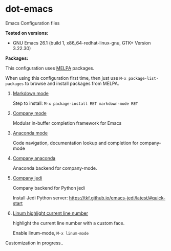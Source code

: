# dot-emacs

Emacs Configuration files

**Tested on versions:**
- GNU Emacs 26.1 (build 1, x86_64-redhat-linux-gnu, GTK+ Version 3.22.30)


**Packages:**

This configuration uses [MELPA](https://melpa.org) packages.

When using this configuration first time, then just use `M-x
package-list-packages` to browse and install packages from MELPA.

1. [Markdown mode](https://stable.melpa.org/#/markdown-mode)

   Step to install: `M-x package-install RET markdown-mode RET`

2. [Company mode](https://company-mode.github.io/)

   Modular in-buffer completion framework for Emacs

3. [Anaconda mode](https://github.com/proofit404/anaconda-mode)

   Code navigation, documentation lookup and completion for company-mode

4. [Company anaconda](https://github.com/proofit404/company-anaconda)

   Anaconda backend for company-mode.

5. [Company jedi](https://github.com/syohex/emacs-company-jedi)

   Company backend for Python jedi

   Install Jedi Python server: https://tkf.github.io/emacs-jedi/latest/#quick-start

6. [Linum highlight current line number](https://github.com/targzeta/linum-highlight-current-line-number)

   highlight the current line number with a custom face.

   Enable linum-mode, `M-x linum-mode`


Customization in progress..
